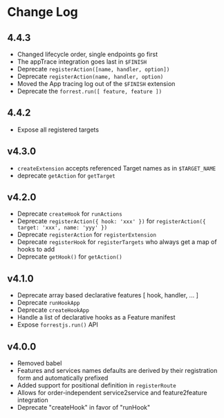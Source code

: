 # Change Log

## 4.4.3

- Changed lifecycle order, single endpoints go first
- The appTrace integration goes last in `$FINISH`
- Deprecate `registerAction([name, handler, option])`
- Deprecate `registerAction(name, handler, option)`
- Moved the App tracing log out of the `$FINISH` extension
- Deprecate the `forrest.run([ feature, feature ])`

## 4.4.2

- Expose all registered targets

## v4.3.0

- `createExtension` accepts referenced Target names as in `$TARGET_NAME`
- deprecate `getAction` for `getTarget`

## v4.2.0

- Deprecate `createHook` for `runActions`
- Deprecate `registerAction({ hook: 'xxx' })` for `registerAction({ target: 'xxx', name: 'yyy' })`
- Deprecate `registerAction` for `registerExtension`
- Deprecate `registerHook` for `registerTargets` who always get a map of hooks to add
- Deprecate `getHook()` for `getAction()`

## v4.1.0

- Deprecate array based declarative features [ hook, handler, ... ]
- Deprecate `runHookApp`
- Deprecate `createHookApp`
- Handle a list of declarative hooks as a Feature manifest
- Expose `forrestjs.run()` API

## v4.0.0

- Removed babel
- Features and services names defaults are derived by their registration form and automatically prefixed
- Added support for positional definition in `registerRoute`
- Allows for order-independent service2service and feature2feature integration
- Deprecate "createHook" in favor of "runHook"

